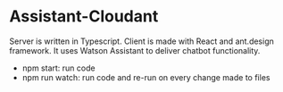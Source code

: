 # Assistant-Cloudant

Server is written in Typescript. Client is made with React and ant.design framework. It uses Watson Assistant to deliver chatbot functionality.

- npm start: run code
- npm run watch: run code and re-run on every change made to files
